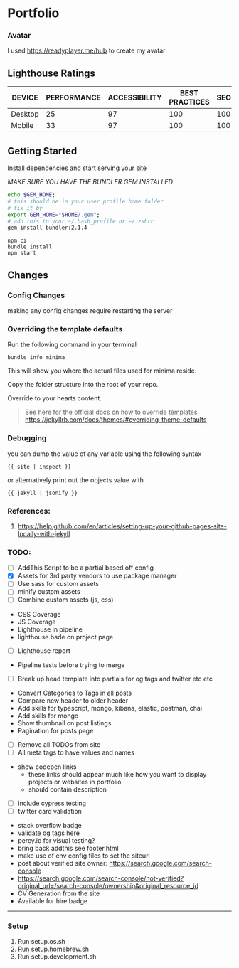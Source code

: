 # Portfolio

### Avatar
I used https://readyplayer.me/hub to create my avatar

## Lighthouse Ratings

| **DEVICE** | **PERFORMANCE** | **ACCESSIBILITY** | **BEST PRACTICES** | **SEO** | **PWA** |
|------------|-----------------|-------------------|--------------------|---------|---------|
| Desktop    | 25              | 97                | 100                | 100     | n/a     |
| Mobile     | 33              | 97                | 100                | 100     | n/a     |

## Getting Started
Install dependencies and start serving your site

*MAKE SURE YOU HAVE THE BUNDLER GEM INSTALLED*
```bash
echo $GEM_HOME;
# this should be in your user profile home folder
# fix it by
export GEM_HOME="$HOME/.gem";
# add this to your ~/.bash_profile or ~/.zshrc
gem install bundler:2.1.4
```

```
npm ci
bundle install
npm start
```

## Changes

### Config Changes
making any config changes require restarting the server

### Overriding the template defaults
Run the following command in your terminal
```
bundle info minima
```

This will show you where the actual files used for minima reside.

Copy the folder structure into the root of your repo.

Override to your hearts content.

> See here for the official docs on how to override templates
> https://jekyllrb.com/docs/themes/#overriding-theme-defaults

### Debugging
you can dump the value of any variable using the following syntax

```
{{ site | inspect }}
```

or alternatively print out the objects value with

```
{{ jekyll | jsonify }}
```

### References:
1. https://help.github.com/en/articles/setting-up-your-github-pages-site-locally-with-jekyll


### TODO:
* [ ] AddThis Script to be a partial based off config
* [X] Assets for 3rd party vendors to use package manager
* [ ] Use sass for custom assets
* [ ] minify custom assets
* [ ] Combine custom assets (js, css)
* CSS Coverage
* JS Coverage
* Lighthouse in pipeline
* lighthouse bade on project page
* [ ] Lighthouse report
* Pipeline tests before trying to merge
* [ ] Break up head template into partials for og tags and twitter etc etc
* Convert Categories to Tags in all posts
* Compare new header to older header
* Add skills for typescript, mongo, kibana, elastic, postman, chai
* Add skills for mongo
* Show thumbnail on post listings
* Pagination for posts page
* [ ] Remove all TODOs from site
* [ ] All meta tags to have values and names
* show codepen links
  * these links should appear much like how you want to display projects or websites in portfolio
  * should contain description
* [ ] include cypress testing
* [ ] twitter card validation
* stack overflow badge
* validate og tags here
* percy.io for visual testing?
* bring back addthis see footer.html
* make use of env config files to set the siteurl
* post about verified site owner: https://search.google.com/search-console
* https://search.google.com/search-console/not-verified?original_url=/search-console/ownership&original_resource_id
* CV Generation from the site
* Available for hire badge

---

### Setup
1. Run setup.os.sh 
2. Run setup.homebrew.sh
3. Run setup.development.sh
